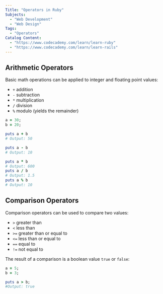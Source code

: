 ```yaml
---
Title: "Operators in Ruby"
Subjects:
  - "Web Development"
  - "Web Design"
Tags:
  - "Operators"
Catalog Content:
  - "https://www.codecademy.com/learn/learn-ruby"
  - "https://www.codecademy.com/learn/learn-rails"
---
```


## Arithmetic Operators

Basic math operations can be applied to integer and floating point values:

- `+` addition
- `-` subtraction
- `*` multiplication
- `/` division
- `%` modulo (yields the remainder)

```ruby
a = 30;
b = 20;

puts a + b
# Output: 50

puts a - b
# Output: 10

puts a * b
# Output: 600
puts a / b
# Output: 1.5
puts a % b
# Output: 10
```

## Comparison Operators

Comparison operators can be used to compare two values:

- `>` greater than
- `<` less than
- `>=` greater than or equal to
- `<=` less than or equal to
- `==` equal to
- `!=` not equal to

The result of a comparison is a boolean value `true` or `false`:

```ruby
a = 5;
b = 3;

puts a > b;
#Output: true
```
